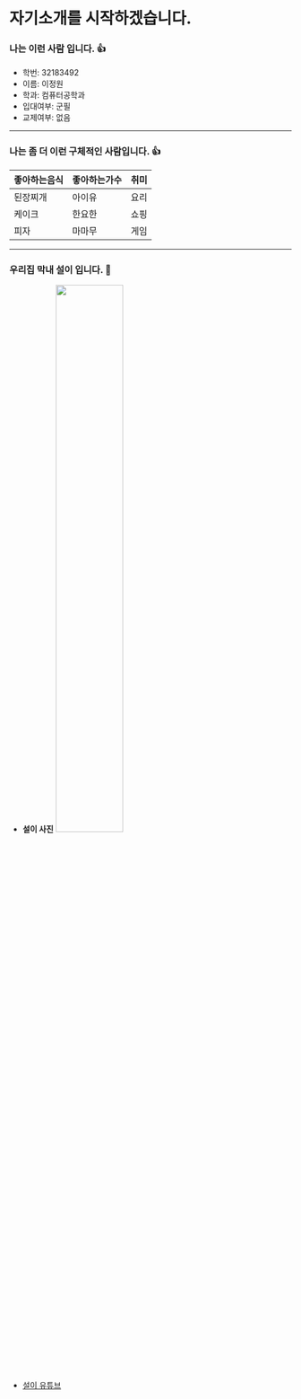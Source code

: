 # 자기소개를 시작하겠습니다.

### 나는 이런 사람 입니다. 👍
* 학번: 32183492
* 이름: 이정원
* 학과: 컴퓨터공학과
* 입대여부: 군필
* 교제여부: 없음

***

### 나는 좀 더 이런 구체적인 사람입니다. 👍
좋아하는음식 | 좋아하는가수 | 취미
----------- | ----------- | ----
된장찌개 | 아이유 | 요리
케이크 | 한요한 | 쇼핑
피자 | 마마무 | 게임

***

### 우리집 막내 설이 입니다. 💖
* __설이 사진__
<img src="https://github.com/ThisGrDn/Hello-World/blob/master/%EC%84%A4%EC%9D%B4%EB%B9%B5%EA%B8%8B.jpg" width= "50%" height = "50%"></img>
* [설이 유튜브](https://www.youtube.com/channel/UCfKNKClY1GnAKsiLxTMsuqQ)
